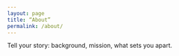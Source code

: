 ```yaml
---
layout: page
title: “About”
permalink: /about/
---
```


Tell your story: background, mission, what sets you apart.
